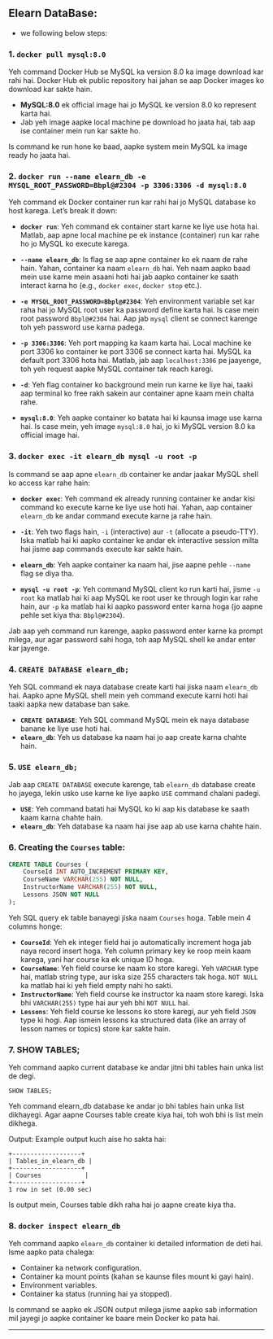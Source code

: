 ## Elearn DataBase:
- we following below steps:

### 1. **`docker pull mysql:8.0`**

Yeh command Docker Hub se MySQL ka version 8.0 ka image download kar rahi hai. Docker Hub ek public repository hai jahan se aap Docker images ko download kar sakte hain.

- **MySQL:8.0** ek official image hai jo MySQL ke version 8.0 ko represent karta hai. 
- Jab yeh image aapke local machine pe download ho jaata hai, tab aap ise container mein run kar sakte ho.

Is command ke run hone ke baad, aapke system mein MySQL ka image ready ho jaata hai.

### 2. **`docker run --name elearn_db -e MYSQL_ROOT_PASSWORD=Bbpl@#2304 -p 3306:3306 -d mysql:8.0`**

Yeh command ek Docker container run kar rahi hai jo MySQL database ko host karega. Let’s break it down:

- **`docker run`**: Yeh command ek container start karne ke liye use hota hai. Matlab, aap apne local machine pe ek instance (container) run kar rahe ho jo MySQL ko execute karega.
  
- **`--name elearn_db`**: Is flag se aap apne container ko ek naam de rahe hain. Yahan, container ka naam `elearn_db` hai. Yeh naam aapko baad mein use karne mein asaani hoti hai jab aapko container ke saath interact karna ho (e.g., `docker exec`, `docker stop` etc.).

- **`-e MYSQL_ROOT_PASSWORD=Bbpl@#2304`**: Yeh environment variable set kar raha hai jo MySQL root user ka password define karta hai. Is case mein root password `Bbpl@#2304` hai. Aap jab `mysql` client se connect karenge toh yeh password use karna padega.

- **`-p 3306:3306`**: Yeh port mapping ka kaam karta hai. Local machine ke port 3306 ko container ke port 3306 se connect karta hai. MySQL ka default port 3306 hota hai. Matlab, jab aap `localhost:3306` pe jaayenge, toh yeh request aapke MySQL container tak reach karegi.

- **`-d`**: Yeh flag container ko background mein run karne ke liye hai, taaki aap terminal ko free rakh sakein aur container apne kaam mein chalta rahe.

- **`mysql:8.0`**: Yeh aapke container ko batata hai ki kaunsa image use karna hai. Is case mein, yeh image `mysql:8.0` hai, jo ki MySQL version 8.0 ka official image hai.

### 3. **`docker exec -it elearn_db mysql -u root -p`**

Is command se aap apne `elearn_db` container ke andar jaakar MySQL shell ko access kar rahe hain:

- **`docker exec`**: Yeh command ek already running container ke andar kisi command ko execute karne ke liye use hoti hai. Yahan, aap container `elearn_db` ke andar command execute karne ja rahe hain.
  
- **`-it`**: Yeh two flags hain, `-i` (interactive) aur `-t` (allocate a pseudo-TTY). Iska matlab hai ki aapko container ke andar ek interactive session milta hai jisme aap commands execute kar sakte hain.

- **`elearn_db`**: Yeh aapke container ka naam hai, jise aapne pehle `--name` flag se diya tha.

- **`mysql -u root -p`**: Yeh command MySQL client ko run karti hai, jisme `-u root` ka matlab hai ki aap MySQL ke root user ke through login kar rahe hain, aur `-p` ka matlab hai ki aapko password enter karna hoga (jo aapne pehle set kiya tha: `Bbpl@#2304`).

Jab aap yeh command run karenge, aapko password enter karne ka prompt milega, aur agar password sahi hoga, toh aap MySQL shell ke andar enter kar jayenge.

### 4. **`CREATE DATABASE elearn_db;`**

Yeh SQL command ek naya database create karti hai jiska naam `elearn_db` hai. Aapko apne MySQL shell mein yeh command execute karni hoti hai taaki aapka new database ban sake.

- **`CREATE DATABASE`**: Yeh SQL command MySQL mein ek naya database banane ke liye use hoti hai.
- **`elearn_db`**: Yeh us database ka naam hai jo aap create karna chahte hain.

### 5. **`USE elearn_db;`**

Jab aap `CREATE DATABASE` execute karenge, tab `elearn_db` database create ho jayega, lekin usko use karne ke liye aapko `USE` command chalani padegi.

- **`USE`**: Yeh command batati hai MySQL ko ki aap kis database ke saath kaam karna chahte hain.
- **`elearn_db`**: Yeh database ka naam hai jise aap ab use karna chahte hain.

### 6. **Creating the `Courses` table:**

```sql
CREATE TABLE Courses (
    CourseId INT AUTO_INCREMENT PRIMARY KEY,
    CourseName VARCHAR(255) NOT NULL,
    InstructorName VARCHAR(255) NOT NULL,
    Lessons JSON NOT NULL
);
```

Yeh SQL query ek table banayegi jiska naam `Courses` hoga. Table mein 4 columns honge:

- **`CourseId`**: Yeh ek integer field hai jo automatically increment hoga jab naya record insert hoga. Yeh column primary key ke roop mein kaam karega, yani har course ka ek unique ID hoga.
- **`CourseName`**: Yeh field course ke naam ko store karegi. Yeh `VARCHAR` type hai, matlab string type, aur iska size 255 characters tak hoga. `NOT NULL` ka matlab hai ki yeh field empty nahi ho sakti.
- **`InstructorName`**: Yeh field course ke instructor ka naam store karegi. Iska bhi `VARCHAR(255)` type hai aur yeh bhi `NOT NULL` hai.
- **`Lessons`**: Yeh field course ke lessons ko store karegi, aur yeh field `JSON` type ki hogi. Aap ismein lessons ka structured data (like an array of lesson names or topics) store kar sakte hain.

### 7. SHOW TABLES;
Yeh command aapko current database ke andar jitni bhi tables hain unka list de degi.
```
SHOW TABLES;
```
Yeh command elearn_db database ke andar jo bhi tables hain unka list dikhayegi. Agar aapne Courses table create kiya hai, toh woh bhi is list mein dikhega.

Output:
Example output kuch aise ho sakta hai:

```
+-------------------+
| Tables_in_elearn_db |
+-------------------+
| Courses            |
+-------------------+
1 row in set (0.00 sec)
```
Is output mein, Courses table dikh raha hai jo aapne create kiya tha.

### 8. **`docker inspect elearn_db`**

Yeh command aapko `elearn_db` container ki detailed information de deti hai. Isme aapko pata chalega:
- Container ka network configuration.
- Container ka mount points (kahan se kaunse files mount ki gayi hain).
- Environment variables.
- Container ka status (running hai ya stopped).

Is command se aapko ek JSON output milega jisme aapko sab information mil jayegi jo aapke container ke baare mein Docker ko pata hai.

---
